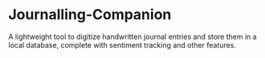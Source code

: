 # Journalling-Companion
A lightweight tool to digitize handwritten journal entries and store them in a local database, complete with sentiment tracking and other features.
